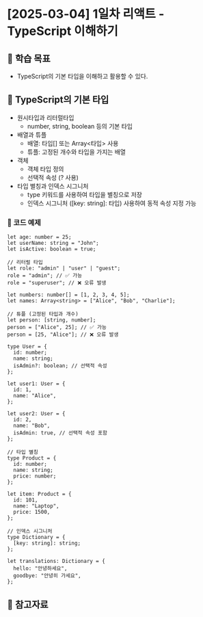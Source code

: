 # [2025-03-04] 1일차 리액트 - TypeScript 이해하기

## 🎯 학습 목표

- TypeScript의 기본 타입을 이해하고 활용할 수 있다.

## 📌 TypeScript의 기본 타입

- 원시타입과 리터럴타입
  - number, string, boolean 등의 기본 타입
- 배열과 튜플
  - 배열: 타입[] 또는 Array<타입> 사용
  - 튜플: 고정된 개수와 타입을 가지는 배열
- 객체
  - 객체 타입 정의
  - 선택적 속성 (? 사용)
- 타입 별칭과 인덱스 시그니처
  - type 키워드를 사용하여 타입을 별칭으로 저장
  - 인덱스 시그니처 ([key: string]: 타입) 사용하여 동적 속성 지정 가능

### 🔹 코드 예제

```
let age: number = 25;
let userName: string = "John";
let isActive: boolean = true;

// 리터럴 타입
let role: "admin" | "user" | "guest";
role = "admin"; // ✅ 가능
role = "superuser"; // ❌ 오류 발생
```

```
let numbers: number[] = [1, 2, 3, 4, 5];
let names: Array<string> = ["Alice", "Bob", "Charlie"];

// 튜플 (고정된 타입과 개수)
let person: [string, number];
person = ["Alice", 25]; // ✅ 가능
person = [25, "Alice"]; // ❌ 오류 발생
```

```
type User = {
  id: number;
  name: string;
  isAdmin?: boolean; // 선택적 속성
};

let user1: User = {
  id: 1,
  name: "Alice",
};

let user2: User = {
  id: 2,
  name: "Bob",
  isAdmin: true, // 선택적 속성 포함
};
```

```
// 타입 별칭
type Product = {
  id: number;
  name: string;
  price: number;
};

let item: Product = {
  id: 101,
  name: "Laptop",
  price: 1500,
};

// 인덱스 시그니처
type Dictionary = {
  [key: string]: string;
};

let translations: Dictionary = {
  hello: "안녕하세요",
  goodbye: "안녕히 가세요",
};
```

## 🔗 참고자료
